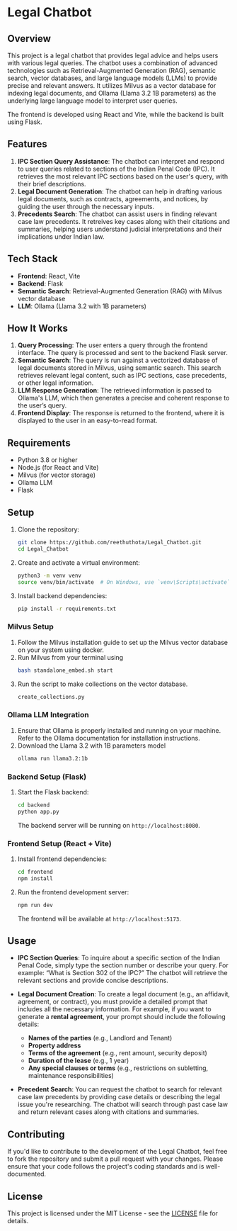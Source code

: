 # Legal Chatbot

## Overview

This project is a legal chatbot that provides legal advice and helps users with various legal queries. The chatbot uses a combination of advanced technologies such as Retrieval-Augmented Generation (RAG), semantic search, vector databases, and large language models (LLMs) to provide precise and relevant answers. It utilizes Milvus as a vector database for indexing legal documents, and Ollama (Llama 3.2 1B parameters) as the underlying large language model to interpret user queries.

The frontend is developed using React and Vite, while the backend is built using Flask. 

## Features

1. **IPC Section Query Assistance**: The chatbot can interpret and respond to user queries related to sections of the Indian Penal Code (IPC). It retrieves the most relevant IPC sections based on the user's query, with their brief descriptions.
2. **Legal Document Generation**: The chatbot can help in drafting various legal documents, such as contracts, agreements, and notices, by guiding the user through the necessary inputs.
3. **Precedents Search**: The chatbot can assist users in finding relevant case law precedents. It retreives key cases along with their citations and summaries, helping users understand judicial interpretations and their implications under Indian law.

## Tech Stack

- **Frontend**: React, Vite
- **Backend**: Flask
- **Semantic Search**: Retrieval-Augmented Generation (RAG) with Milvus vector database
- **LLM**: Ollama (Llama 3.2 with 1B parameters)

## How It Works

1. **Query Processing**: The user enters a query through the frontend interface. The query is processed and sent to the backend Flask server.
2. **Semantic Search**: The query is run against a vectorized database of legal documents stored in Milvus, using semantic search. This search retrieves relevant legal content, such as IPC sections, case precedents, or other legal information.
3. **LLM Response Generation**: The retrieved information is passed to Ollama's LLM, which then generates a precise and coherent response to the user’s query.
4. **Frontend Display**: The response is returned to the frontend, where it is displayed to the user in an easy-to-read format.

## Requirements

- Python 3.8 or higher
- Node.js (for React and Vite)
- Milvus (for vector storage)
- Ollama LLM
- Flask

## Setup

1. Clone the repository:

    ```bash
    git clone https://github.com/reethuthota/Legal_Chatbot.git
    cd Legal_Chatbot
    ```

2. Create and activate a virtual environment:

    ```bash
    python3 -m venv venv
    source venv/bin/activate  # On Windows, use `venv\Scripts\activate`
    ```

3. Install backend dependencies:

    ```bash
    pip install -r requirements.txt
    ```

### Milvus Setup

1. Follow the Milvus installation guide to set up the Milvus vector database on your system using docker.
2. Run Milvus from your terminal using 
    ```bash
    bash standalone_embed.sh start
    ```
3. Run the script to make collections on the vector database.
    ```bash
    create_collections.py
    ```

### Ollama LLM Integration

1. Ensure that Ollama is properly installed and running on your machine. Refer to the Ollama documentation for installation instructions.
2. Download the Llama 3.2 with 1B parameters model
    ```bash
    ollama run llama3.2:1b
    ```

### Backend Setup (Flask)

1. Start the Flask backend:

    ```bash
    cd backend
    python app.py
    ```

   The backend server will be running on `http://localhost:8080`.

### Frontend Setup (React + Vite)

1. Install frontend dependencies:

    ```bash
    cd frontend
    npm install
    ```

2. Run the frontend development server:

    ```bash
    npm run dev
    ```

   The frontend will be available at `http://localhost:5173`.

## Usage

- **IPC Section Queries**: To inquire about a specific section of the Indian Penal Code, simply type the section number or describe your query. For example: “What is Section 302 of the IPC?” The chatbot will retrieve the relevant sections and provide concise descriptions.

- **Legal Document Creation**: To create a legal document (e.g., an affidavit, agreement, or contract), you must provide a detailed prompt that includes all the necessary information. For example, if you want to generate a **rental agreement**, your prompt should include the following details:
  - **Names of the parties** (e.g., Landlord and Tenant)
  - **Property address**
  - **Terms of the agreement** (e.g., rent amount, security deposit)
  - **Duration of the lease** (e.g., 1 year)
  - **Any special clauses or terms** (e.g., restrictions on subletting, maintenance responsibilities)

- **Precedent Search**: You can request the chatbot to search for relevant case law precedents by providing case details or describing the legal issue you're researching. The chatbot will search through past case law and return relevant cases along with citations and summaries.

## Contributing

If you'd like to contribute to the development of the Legal Chatbot, feel free to fork the repository and submit a pull request with your changes. Please ensure that your code follows the project's coding standards and is well-documented.

## License

This project is licensed under the MIT License - see the [LICENSE](LICENSE) file for details.
